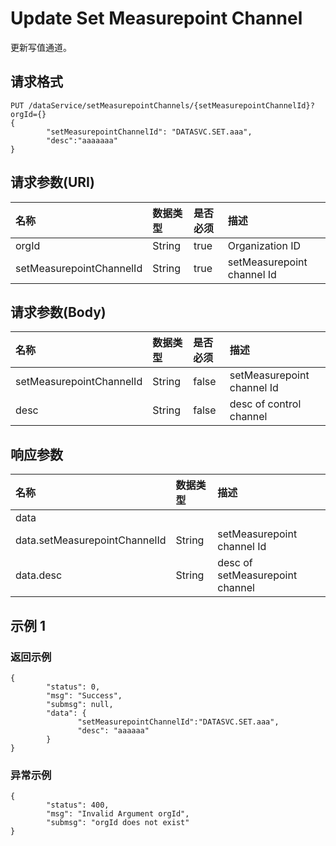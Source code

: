 # Update Set Measurepoint Channel

更新写值通道。

## 请求格式

```
PUT /dataService/setMeasurepointChannels/{setMeasurepointChannelId}?orgId={}
{
        "setMeasurepointChannelId": "DATASVC.SET.aaa",
        "desc":"aaaaaaa"
}
```

## 请求参数(URI)

| **名称**                 | **数据类型** | **是否必须** | **描述**                   |
|:-------------------------|:-------------|:-------------|:---------------------------|
| orgId                    | String       | true         | Organization ID            |
| setMeasurepointChannelId | String       | true         | setMeasurepoint channel Id |



## 请求参数(Body)

| **名称**                 | **数据类型** | **是否必须** | **描述**                   |
|:-------------------------|:-------------|:-------------|:---------------------------|
| setMeasurepointChannelId | String       | false        | setMeasurepoint channel Id |
| desc                     | String       | false        | desc of control channel    |



## 响应参数

| **名称**                      | **数据类型** | **描述**                        |
|:------------------------------|:-------------|:--------------------------------|
| data                          |              |                                 |
| data.setMeasurepointChannelId | String       | setMeasurepoint channel Id      |
| data.desc                     | String       | desc of setMeasurepoint channel |

## 示例 1

### 返回示例

```
{
        "status": 0,
        "msg": "Success",
        "submsg": null,
        "data": {
               "setMeasurepointChannelId":"DATASVC.SET.aaa",
               "desc": "aaaaaa"
        }
}
```

### 异常示例

```
{
        "status": 400,
        "msg": "Invalid Argument orgId",
        "submsg": "orgId does not exist"
}
```
